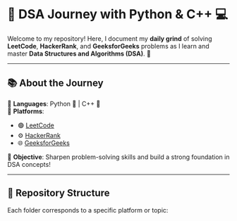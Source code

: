 # 🚀 DSA Journey with Python & C++ 💻

Welcome to my repository! Here, I document my **daily grind** of solving **LeetCode**, **HackerRank**, and **GeeksforGeeks** problems as I learn and master **Data Structures and Algorithms (DSA)**. 🌟

---

## 📚 About the Journey
🔹 **Languages**: Python 🐍 | C++ 🔧  
🔹 **Platforms**:  
   - 🟢 [LeetCode](https://leetcode.com)  
   - ⚙️ [HackerRank](https://www.hackerrank.com)  
   - 🌐 [GeeksforGeeks](https://www.geeksforgeeks.org)  

🔹 **Objective**: Sharpen problem-solving skills and build a strong foundation in DSA concepts!  

---

## 📂 Repository Structure
Each folder corresponds to a specific platform or topic:
